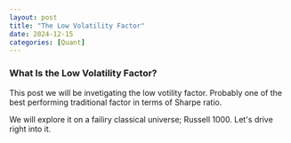 ```yaml
---
layout: post
title: "The Low Volatility Factor"
date: 2024-12-15
categories: [Quant]
---
```

### What Is the Low Volatility Factor?

This post we will be invetigating the low votility factor. Probably one of the best performing traditional factor in terms of Sharpe ratio.

We will explore it on a failiry classical universe; Russell 1000. Let's drive right into it.



